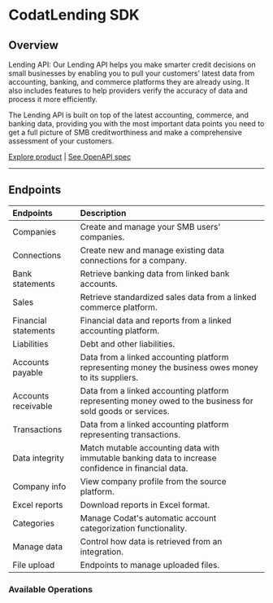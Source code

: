 # CodatLending SDK


## Overview

Lending API: Our Lending API helps you make smarter credit decisions on small businesses by enabling you to pull your customers' latest data from accounting, banking, and commerce platforms they are already using. It also includes features to help providers verify the accuracy of data and process it more efficiently.

The Lending API is built on top of the latest accounting, commerce, and banking data, providing you with the most important data points you need to get a full picture of SMB creditworthiness and make a comprehensive assessment of your customers.

[Explore product](https://docs.codat.io/lending/overview) | [See OpenAPI spec](https://github.com/codatio/oas)

---

## Endpoints

| Endpoints            | Description                                                                                                |
|:---------------------|:-----------------------------------------------------------------------------------------------------------|
| Companies            | Create and manage your SMB users' companies.                                                               |
| Connections          | Create new and manage existing data connections for a company.                                             |
| Bank statements      | Retrieve banking data from linked bank accounts.                                                           |
| Sales                | Retrieve standardized sales data from a linked commerce platform.                                          |
| Financial statements | Financial data and reports from a linked accounting platform.                                              |
| Liabilities          | Debt and other liabilities.                                                                                |
| Accounts payable     | Data from a linked accounting platform representing money the business owes money to its suppliers.        |
| Accounts receivable  | Data from a linked accounting platform representing money owed to the business for sold goods or services. |
| Transactions         | Data from a linked accounting platform representing transactions.                                          |
| Data integrity       | Match mutable accounting data with immutable banking data to increase confidence in financial data.        |
| Company info         | View company profile from the source platform.                                                             |
| Excel reports        | Download reports in Excel format.                                                                          |
| Categories           | Manage Codat's automatic account categorization functionality.                                             |
| Manage data          | Control how data is retrieved from an integration.                                                         |
| File upload          | Endpoints to manage uploaded files.                                                                        |

### Available Operations

